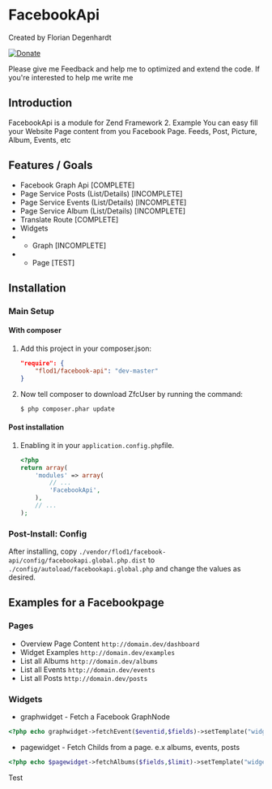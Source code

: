 FacebookApi
=======

Created by Florian Degenhardt

[![Donate](https://img.shields.io/badge/Donate-PayPal-green.svg)](https://www.paypal.com/cgi-bin/webscr?cmd=_s-xclick&hosted_button_id=VRMTHV3E4ZD3Y)

Please give me Feedback and help me to optimized and extend the code.
If you're interested to help me write me

Introduction
------------

FacebookApi is a module for Zend Framework 2.
Example You can easy fill your Website Page content from you Facebook Page.
Feeds, Post, Picture, Album, Events, etc


Features / Goals
----------------

* Facebook Graph Api [COMPLETE]
* Page Service Posts (List/Details) [INCOMPLETE]
* Page Service Events (List/Details) [INCOMPLETE]
* Page Service Album (List/Details) [INCOMPLETE]
* Translate Route [COMPLETE]
* Widgets 
* - Graph [INCOMPLETE]
* - Page  [TEST]

Installation
------------

### Main Setup

#### With composer

1. Add this project in your composer.json:

    ```json
    "require": {
        "flod1/facebook-api": "dev-master"
    }
    ```

2. Now tell composer to download ZfcUser by running the command:

    ```bash
    $ php composer.phar update
    ```

#### Post installation

1. Enabling it in your `application.config.php`file.

    ```php
    <?php
    return array(
        'modules' => array(
            // ...
            'FacebookApi',
        ),
        // ...
    );
    ```



### Post-Install: Config

After installing, copy
`./vendor/flod1/facebook-api/config/facebookapi.global.php.dist` to
`./config/autoload/facebookapi.global.php` and change the values as desired.


Examples for a Facebookpage
------------

### Pages

* Overview Page Content  `http://domain.dev/dashboard`
* Widget Examples `http://domain.dev/examples`
* List all Albums `http://domain.dev/albums`
* List all Events `http://domain.dev/events`
* List all Posts `http://domain.dev/posts`

### Widgets

* graphwidget - Fetch a Facebook GraphNode

```php
<?php echo graphwidget->fetchEvent($eventid,$fields)->setTemplate("widget/default/detail.phtml");
```

* pagewidget - Fetch Childs from a page. e.x albums, events, posts

```php
<?php echo $pagewidget->fetchAlbums($fields,$limit)->setTemplate("widget/default/table.phtml");
```

Test